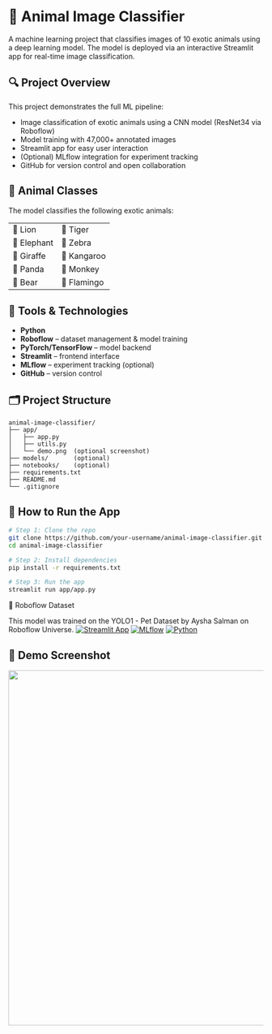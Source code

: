 # 🐯 Animal Image Classifier

A machine learning project that classifies images of 10 exotic animals using a deep learning model. The model is deployed via an interactive Streamlit app for real-time image classification.

## 🔍 Project Overview
This project demonstrates the full ML pipeline:
- Image classification of exotic animals using a CNN model (ResNet34 via Roboflow)
- Model training with 47,000+ annotated images
- Streamlit app for easy user interaction
- (Optional) MLflow integration for experiment tracking
- GitHub for version control and open collaboration

## 🐾 Animal Classes 
The model classifies the following exotic animals:

<table>
  <tr>
    <td>🦁 Lion</td>
    <td>🐯 Tiger</td>
  </tr>
  <tr>
    <td>🐘 Elephant</td>
    <td>🦓 Zebra</td>
  </tr>
  <tr>
    <td>🦒 Giraffe</td>
    <td>🦘 Kangaroo</td>
  </tr>
  <tr>
    <td>🐼 Panda</td>
    <td>🐒 Monkey</td>
  </tr>
  <tr>
    <td>🐻 Bear</td>
    <td>🦩 Flamingo</td>
  </tr>
</table>

## 🧰 Tools & Technologies
- **Python**
- **Roboflow** – dataset management & model training
- **PyTorch/TensorFlow** – model backend
- **Streamlit** – frontend interface
- **MLflow** – experiment tracking (optional)
- **GitHub** – version control

## 🗂️ Project Structure
```
animal-image-classifier/
├── app/
│   ├── app.py
│   ├── utils.py
│   └── demo.png  (optional screenshot)
├── models/       (optional)
├── notebooks/    (optional)
├── requirements.txt
├── README.md
└── .gitignore
```

## 🚀 How to Run the App
```bash
# Step 1: Clone the repo
git clone https://github.com/your-username/animal-image-classifier.git
cd animal-image-classifier

# Step 2: Install dependencies
pip install -r requirements.txt

# Step 3: Run the app
streamlit run app/app.py
```
🔗 Roboflow Dataset

This model was trained on the YOLO1 - Pet Dataset by Aysha Salman on Roboflow Universe.
[![Streamlit App](https://img.shields.io/badge/Streamlit-Deployed-success?style=flat&logo=streamlit)](https://share.streamlit.io/your-app-link)
[![MLflow](https://img.shields.io/badge/MLflow-Tracking-blue)](http://localhost:5000)
[![Python](https://img.shields.io/badge/python-3.10-blue?logo=python)](https://www.python.org/)

## 📸 Demo Screenshot

<img src="app/demo.png" width="700"/>


